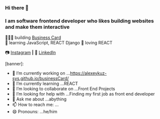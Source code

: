 ### Hi there 👋
### I am software frontend developer who likes building websites and make them interactive

👨🏼‍💻 building [Business Card](https://alexeykuz-sys.github.io/businessCard/)  
🧠 learning JavaScript, REACT  Django
💜 loving REACT

📷 [Instagram](https://www.instagram.com/icmodels.uk/) **|** 
👔 [LinkedIn](https://www.linkedin.com/in/alexey-kuzmis-5464762/)

[banner]: 



- 🔭 I’m currently working on ...https://alexeykuz-sys.github.io/businessCard/
- 🌱 I’m currently learning ...REACT
- 👯 I’m looking to collaborate on ...Front End Projects
- 🤔 I’m looking for help with ...Finding my first job as front end developer
- 💬 Ask me about ...abything
- 📫 How to reach me: ...
- 😄 Pronouns: ...he/him

